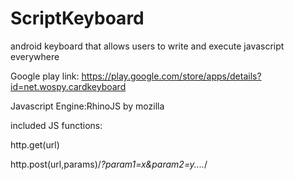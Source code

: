 # ScriptKeyboard
android keyboard that allows users to write and execute javascript everywhere

Google play link:
https://play.google.com/store/apps/details?id=net.wospy.cardkeyboard

Javascript Engine:RhinoJS by mozilla


included JS functions:

http.get(url) 

http.post(url,params)/*?param1=x&param2=y....*/
